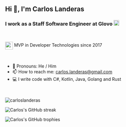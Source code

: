 

<h2 align="left">Hi 👋, I'm Carlos Landeras</h1>
<h3 align="left">I work as a Staff Software Engineer at Glovo <img src="https://cdn.icon-icons.com/icons2/2699/PNG/512/glovoapp_logo_icon_169104.png" height="18"/></h3>

<br/>
<p align="left">
  <img align="center" src="https://api.nuget.org/v3-flatcontainer/mvp.api/1.4.18304.5/icon" height="25"/>
  <span align="center">MVP in Developer Technologies since 2017</span>
</p>

<br/>


- 💬 Pronouns: He / Him
- 📫 How to reach me: carlos.landeras@gmail.com
- 💻 I write code with C#, Kotlin, Java, Golang and Rust

<br/>

<p align="left"> <img src="https://komarev.com/ghpvc/?username=carloslanderas&label=Profile%20views&color=0e75b6&style=flat" alt="carloslanderas" /> </p>

![Carlos's GitHub streak](https://github-readme-streak-stats.herokuapp.com/?user=carloslanderas&theme=cobalt)

![Carlos's GitHub trophies](https://github-profile-trophy.vercel.app/?username=carloslanderas)
